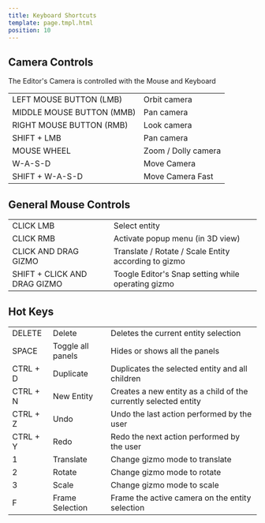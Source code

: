 ```yaml
---
title: Keyboard Shortcuts
template: page.tmpl.html
position: 10
---
```


## Camera Controls

The Editor's Camera is controlled with the Mouse and Keyboard

<table class="table table-striped">
    <colgroup class="pc-title-column"></colgroup>
    <tr>
        <td>LEFT MOUSE BUTTON (LMB)</td><td>Orbit camera</td>
    </tr>
    <tr>
        <td>MIDDLE MOUSE BUTTON (MMB)</td><td>Pan camera</td>
    </tr>
    <tr>
        <td>RIGHT MOUSE BUTTON (RMB)</td><td>Look camera</td>
    </tr>
    <tr>
        <td>SHIFT + LMB</td><td>Pan camera</td>
    </tr>
    <tr>
        <td>MOUSE WHEEL</td><td>Zoom / Dolly camera</td>
    </tr>
    <tr>
        <td>W-A-S-D</td><td>Move Camera</td>
    </tr>
    <tr>
        <td>SHIFT + W-A-S-D</td><td>Move Camera Fast</td>
    </tr>
</table>

## General Mouse Controls

<table class="table table-striped">
    <colgroup class="pc-title-column"></colgroup>
    <tr>
        <td>CLICK LMB</td><td>Select entity</td>
    </tr>
    <tr>
        <td>CLICK RMB</td><td>Activate popup menu (in 3D view)</td>
    </tr>
    <tr>
        <td>CLICK AND DRAG GIZMO</td><td>Translate / Rotate / Scale Entity according to gizmo</td>
    </tr>
    <tr>
        <td>SHIFT + CLICK AND DRAG GIZMO</td><td>Toogle Editor's Snap setting while operating gizmo</td>
    </tr>
</table>

## Hot Keys

<table class="table table-striped">
    <colgroup class="pc-title-column"></colgroup>
    <tr>
        <td>DELETE</td><td>Delete</td><td>Deletes the current entity selection</td>
    </tr>
    <tr>
        <td>SPACE</td><td>Toggle all panels</td><td>Hides or shows all the panels</td>
    </tr>
    <tr>
        <td>CTRL + D</td><td>Duplicate</td><td>Duplicates the selected entity and all children</td>
    </tr>
    <tr>
        <td>CTRL + N</td><td>New Entity</td><td>Creates a new entity as a child of the currently selected entity</td>
    </tr>
    <tr>
        <td>CTRL + Z</td><td>Undo</td><td>Undo the last action performed by the user</td>
    </tr>
    <tr>
        <td>CTRL + Y</td><td>Redo</td><td>Redo the next action performed by the user</td>
    </tr>
    <tr>
        <td>1</td><td>Translate</td><td>Change gizmo mode to translate</td>
    </tr>
    <tr>
        <td>2</td><td>Rotate</td><td>Change gizmo mode to rotate</td>
    </tr>
    <tr>
        <td>3</td><td>Scale</td><td>Change gizmo mode to scale</td>
    </tr>
    <tr>
        <td>F</td><td>Frame Selection</td><td>Frame the active camera on the entity selection</td>
    </tr>
</table>

